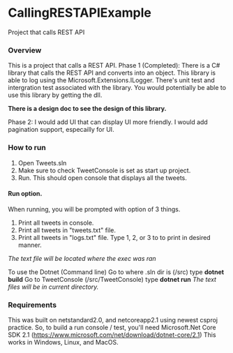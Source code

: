 # CallingRESTAPIExample
Project that calls REST API

### Overview
This is a project that calls a REST API.
Phase 1 (Completed): 
There is a C# library that calls the REST API and converts into an object. 
This library is able to log using the Microsoft.Extensions.ILogger.
There's unit test and intergration test associated with the library. 
You would potentially be able to use this library by getting the dll.

**There is a design doc to see the design of this library.**

Phase 2: I would add UI that can display UI more friendly.
I would add pagination support, especailly for UI.

### How to run
1. Open Tweets.sln
2. Make sure to check TweetConsole is set as start up project.
3. Run. This should open console that displays all the tweets.

#### Run option.
When running, you will be prompted with option of 3 things.
1. Print all tweets in console.
2. Print all tweets in "tweets.txt" file.
3. Print all tweets in "logs.txt" file.
Type 1, 2, or 3 to to print in desired manner.

*The text file will be located where the exec was ran*

To use the Dotnet (Command line)
Go to where .sln dir is (/src)
type **dotnet build**
Go to TweetConsole (/src/TweetConsole)
type **dotnet run**
*The text files will be in current directory.*

### Requirements
This was built on netstandard2.0, and netcoreapp2.1 using newest csproj practice.
So, to build a run console / test, you'll  need Microsoft.Net Core SDK 2.1 (https://www.microsoft.com/net/download/dotnet-core/2.1)
This works in Windows, Linux, and MacOS.

